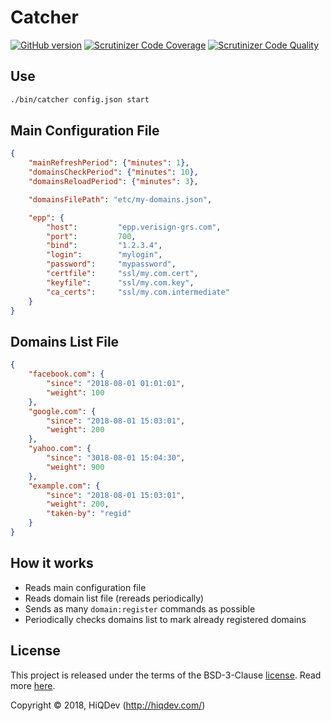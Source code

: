 # Catcher

[![GitHub version](https://badge.fury.io/gh/hiqdev%2Fcatcher.svg)](https://badge.fury.io/gh/hiqdev%2Fcatcher)
[![Scrutinizer Code Coverage](https://img.shields.io/scrutinizer/coverage/g/hiqdev/catcher.svg)](https://scrutinizer-ci.com/g/hiqdev/catcher/)
[![Scrutinizer Code Quality](https://img.shields.io/scrutinizer/g/hiqdev/catcher.svg)](https://scrutinizer-ci.com/g/hiqdev/catcher/)

## Use

```sh
./bin/catcher config.json start
```

## Main Configuration File

```json
{
    "mainRefreshPeriod": {"minutes": 1},
    "domainsCheckPeriod": {"minutes": 10},
    "domainsReloadPeriod": {"minutes": 3},

    "domainsFilePath": "etc/my-domains.json",

    "epp": {
        "host":         "epp.verisign-grs.com",
        "port":         700,
        "bind":         "1.2.3.4",
        "login":        "mylogin",
        "password":     "mypassword",
        "certfile":     "ssl/my.com.cert",
        "keyfile":      "ssl/my.com.key",
        "ca_certs":     "ssl/my.com.intermediate"
    }
}
```

## Domains List File

```json
{
    "facebook.com": {
        "since": "2018-08-01 01:01:01",
        "weight": 100
    },
    "google.com": {
        "since": "2018-08-01 15:03:01",
        "weight": 200
    },
    "yahoo.com": {
        "since": "3018-08-01 15:04:30",
        "weight": 900
    },
    "example.com": {
        "since": "2018-08-01 15:03:01",
        "weight": 200,
        "taken-by": "regid"
    }
}
```

## How it works

- Reads main configuration file
- Reads domain list file (rereads periodically)
- Sends as many `domain:register` commands as possible
- Periodically checks domains list to mark already registered domains

## License

This project is released under the terms of the BSD-3-Clause [license](LICENSE).
Read more [here](http://choosealicense.com/licenses/bsd-3-clause).

Copyright © 2018, HiQDev (http://hiqdev.com/)
